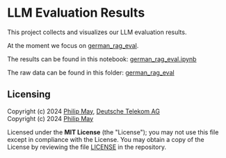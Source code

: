 # LLM Evaluation Results

This project collects and visualizes our LLM evaluation results.

At the moment we focus on [german_rag_eval](https://huggingface.co/datasets/deutsche-telekom/Ger-RAG-eval).

The results can be found in this notebook: [german_rag_eval.ipynb](german_rag_eval.ipynb)

The raw data can be found in this folder: [german_rag_eval](german_rag_eval)

## Licensing

Copyright (c) 2024 [Philip May](https://philipmay.org), [Deutsche Telekom AG](https://www.telekom.de/)\
Copyright (c) 2024 [Philip May](https://philipmay.org)

Licensed under the **MIT License** (the "License"); you may not use this file except in compliance with the License.
You may obtain a copy of the License by reviewing the file
[LICENSE](https://github.com/telekom/llm_evaluation_results/blob/main/LICENSE) in the repository.
